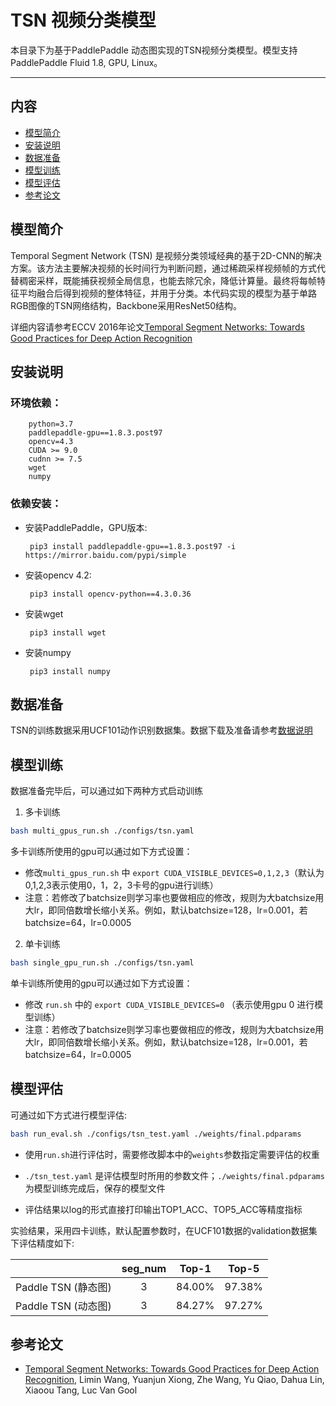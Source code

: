 # TSN 视频分类模型
本目录下为基于PaddlePaddle 动态图实现的TSN视频分类模型。模型支持PaddlePaddle Fluid 1.8, GPU, Linux。

---
## 内容

- [模型简介](#模型简介)
- [安装说明](#安装说明)
- [数据准备](#数据准备)
- [模型训练](#模型训练)
- [模型评估](#模型评估)
- [参考论文](#参考论文)


## 模型简介

Temporal Segment Network (TSN) 是视频分类领域经典的基于2D-CNN的解决方案。该方法主要解决视频的长时间行为判断问题，通过稀疏采样视频帧的方式代替稠密采样，既能捕获视频全局信息，也能去除冗余，降低计算量。最终将每帧特征平均融合后得到视频的整体特征，并用于分类。本代码实现的模型为基于单路RGB图像的TSN网络结构，Backbone采用ResNet50结构。

详细内容请参考ECCV 2016年论文[Temporal Segment Networks: Towards Good Practices for Deep Action Recognition](https://arxiv.org/abs/1608.00859)

## 安装说明

 ### 环境依赖：

```
    python=3.7
    paddlepaddle-gpu==1.8.3.post97
    opencv=4.3
    CUDA >= 9.0
    cudnn >= 7.5
    wget
    numpy
```

 ### 依赖安装：

 - 安装PaddlePaddle，GPU版本:

    ``` pip3 install paddlepaddle-gpu==1.8.3.post97 -i https://mirror.baidu.com/pypi/simple```
 - 安装opencv 4.2:

    ``` pip3 install opencv-python==4.3.0.36```
 - 安装wget

    ``` pip3 install wget```
 - 安装numpy

    ``` pip3 install numpy```

## 数据准备

TSN的训练数据采用UCF101动作识别数据集。数据下载及准备请参考[数据说明](./data/dataset/ucf101/README.md)

## 模型训练

数据准备完毕后，可以通过如下两种方式启动训练

1. 多卡训练
```bash
bash multi_gpus_run.sh ./configs/tsn.yaml
```
多卡训练所使用的gpu可以通过如下方式设置：
- 修改`multi_gpus_run.sh` 中 `export CUDA_VISIBLE_DEVICES=0,1,2,3`（默认为0,1,2,3表示使用0，1，2，3卡号的gpu进行训练）
- 注意：若修改了batchsize则学习率也要做相应的修改，规则为大batchsize用大lr，即同倍数增长缩小关系。例如，默认batchsize=128，lr=0.001，若batchsize=64，lr=0.0005


2. 单卡训练
```bash
bash single_gpu_run.sh ./configs/tsn.yaml
```
单卡训练所使用的gpu可以通过如下方式设置：
- 修改 `run.sh` 中的 `export CUDA_VISIBLE_DEVICES=0` （表示使用gpu 0 进行模型训练）
- 注意：若修改了batchsize则学习率也要做相应的修改，规则为大batchsize用大lr，即同倍数增长缩小关系。例如，默认batchsize=128，lr=0.001，若batchsize=64，lr=0.0005
## 模型评估

可通过如下方式进行模型评估:
```bash
bash run_eval.sh ./configs/tsn_test.yaml ./weights/final.pdparams
```

- 使用`run.sh`进行评估时，需要修改脚本中的`weights`参数指定需要评估的权重

- `./tsn_test.yaml` 是评估模型时所用的参数文件；`./weights/final.pdparams` 为模型训练完成后，保存的模型文件

- 评估结果以log的形式直接打印输出TOP1\_ACC、TOP5\_ACC等精度指标



实验结果，采用四卡训练，默认配置参数时，在UCF101数据的validation数据集下评估精度如下:

|  | seg\_num | Top-1 | Top-5 |
| :------: | :----------: | :----: | :----: |
| Paddle TSN (静态图) | 3 | 84.00% | 97.38% |
| Paddle TSN (动态图) | 3 | 84.27% | 97.27% |

## 参考论文

- [Temporal Segment Networks: Towards Good Practices for Deep Action Recognition](https://arxiv.org/abs/1608.00859), Limin Wang, Yuanjun Xiong, Zhe Wang, Yu Qiao, Dahua Lin, Xiaoou Tang, Luc Van Gool
